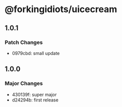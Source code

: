 # @forkingidiots/uicecream

## 1.0.1

### Patch Changes

- 0979cbd: small update

## 1.0.0

### Major Changes

- 430139f: super major
- d24294b: first release

